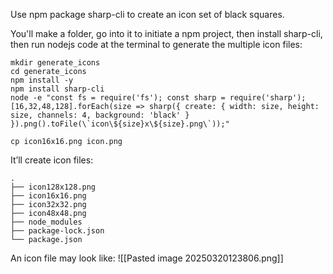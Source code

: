
Use npm package sharp-cli to create an icon set of black squares.

You'll make a folder, go into it to initiate a npm project, then install sharp-cli, then run nodejs code at the terminal to generate the multiple icon files:

```
mkdir generate_icons  
cd generate_icons  
npm install -y  
npm install sharp-cli  
node -e "const fs = require('fs'); const sharp = require('sharp'); [16,32,48,128].forEach(size => sharp({ create: { width: size, height: size, channels: 4, background: 'black' } }).png().toFile(\`icon\${size}x\${size}.png\`));"  
  
cp icon16x16.png icon.png
```

It’ll create icon files:
```
.  
├── icon128x128.png  
├── icon16x16.png  
├── icon32x32.png  
├── icon48x48.png  
├── node_modules  
├── package-lock.json  
└── package.json
```

An icon file may look like:
![[Pasted image 20250320123806.png]]
